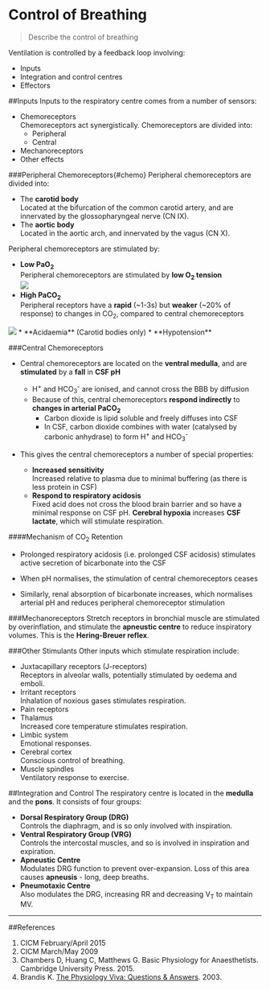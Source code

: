 # Control of Breathing
> Describe the control of breathing

Ventilation is controlled by a feedback loop involving:
* Inputs
* Integration and control centres
* Effectors

##Inputs
Inputs to the respiratory centre comes from a number of sensors:
* Chemoreceptors  
Chemoreceptors act synergistically. Chemoreceptors are divided into:
  * Peripheral
  * Central
* Mechanoreceptors
* Other effects

###Peripheral Chemoreceptors{#chemo}
Peripheral chemoreceptors are divided into:
* The **carotid body**  
Located at the bifurcation of the common carotid artery, and are innervated by the glossopharyngeal nerve (CN IX).
* The **aortic body**  
Located in the aortic arch, and innervated by the vagus (CN X).

Peripheral chemoreceptors are stimulated by:
* **Low PaO<sub>2</sub>**  
  Peripheral chemoreceptors are stimulated by **low O<sub>2</sub> tension**  
  <img src="\resources\PaO2-vs-MV.svg">
* **High PaCO<sub>2</sub>**  
  Peripheral receptors have a **rapid** (~1-3s) but **weaker** (~20% of response) to changes in CO<sub>2</sub>, compared to central chemoreceptors  
<img src="\resources\paco2-vs-MV.svg">
* **Acidaemia**  
  (Carotid bodies only)
* **Hypotension** 

###Central Chemoreceptors
* Central chemoreceptors are located on the **ventral medulla**, and are **stimulated** by a **fall** in **CSF pH**
  * H<sup>+</sup> and HCO<sub>3</sub><sup>-</sup> are ionised, and cannot cross the BBB by diffusion
  * Because of this, central chemoreceptors **respond indirectly** to **changes in arterial PaCO<sub>2</sub>**
    * Carbon dioxide is lipid soluble and freely diffuses into CSF
    * In CSF, carbon dioxide combines with water (catalysed by carbonic anhydrase) to form H<sup>+</sup> and HCO<sub>3</sub><sup>-</sup>


* This gives the central chemoreceptors a number of special properties:
  * **Increased sensitivity**  
  Increased relative to plasma due to minimal buffering (as there is less protein in CSF)
  * **Respond to respiratory acidosis**  
  Fixed acid does not cross the blood brain barrier and so have a minimal response on CSF pH. **Cerebral hypoxia** increases **CSF lactate**, which will stimulate respiration.

####Mechanism of CO<sub>2</sub> Retention
* Prolonged respiratory acidosis (i.e. prolonged CSF acidosis) stimulates active secretion of bicarbonate into the CSF
* When pH normalises, the stimulation of central chemoreceptors ceases

* Similarly, renal absorption of bicarbonate increases, which normalises arterial pH and reduces peripheral chemoreceptor stimulation

###Mechanoreceptors
Stretch receptors in bronchial muscle are stimulated by overinflation, and stimulate the **apneustic centre** to reduce inspiratory volumes. This is the **Hering-Breuer reflex**.

###Other Stimulants
Other inputs which stimulate respiration include:
* Juxtacapillary receptors (J-receptors)  
Receptors in alveolar walls, potentially stimulated by oedema and emboli.
* Irritant receptors  
  Inhalation of noxious gases stimulates respiration.
* Pain receptors
* Thalamus  
  Increased core temperature stimulates respiration.
* Limbic system  
  Emotional responses.
* Cerebral cortex  
  Conscious control of breathing.
* Muscle spindles  
Ventilatory response to exercise.

##Integration and Control
The respiratory centre is located in the **medulla** and the **pons**. It consists of four groups:
* **Dorsal Respiratory Group (DRG)**  
  Controls the diaphragm, and is so only involved with inspiration.
* **Ventral Respiratory Group (VRG)**  
  Controls the intercostal muscles, and so is involved in inspiration and expiration.
* **Apneustic Centre**  
  Modulates DRG function to prevent over-expansion. Loss of this area causes **apneusis** - long, deep breaths.
* **Pneumotaxic Centre**  
 Also modulates the DRG, increasing RR and decreasing V<sub>T</sub> to maintain MV.

---
##References
1. CICM February/April 2015
2. CICM March/May 2009
3. Chambers D, Huang C, Matthews G. Basic Physiology for Anaesthetists. Cambridge University Press. 2015.
4. Brandis K. [The Physiology Viva: Questions & Answers](http://www.anaesthesiamcq.com/vivabook.php). 2003.